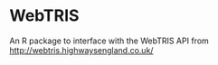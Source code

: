 # WebTRIS
An R package to interface with the WebTRIS API from http://webtris.highwaysengland.co.uk/  
